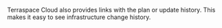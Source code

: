 Terraspace Cloud also provides links with the plan or update history. This makes it easy to see infrastructure change history.